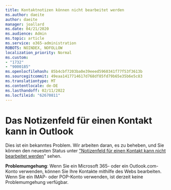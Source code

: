 ```yaml
---
title: Kontaktnotizen können nicht bearbeitet werden
ms.author: daeite
author: daeite
manager: joallard
ms.date: 04/21/2020
ms.audience: Admin
ms.topic: article
ms.service: o365-administration
ROBOTS: NOINDEX, NOFOLLOW
localization_priority: Normal
ms.custom:
- "1732"
- "9000185"
ms.openlocfilehash: 85b4cbf7203ba0e39eeed5960341f77f53f3613b
ms.sourcegitcommit: 49eaa1417714617d768df85fd79b65e35b6e5c83
ms.translationtype: MT
ms.contentlocale: de-DE
ms.lasthandoff: 02/11/2022
ms.locfileid: "62670811"
---
```

# <a name="cant-edit-the-notes-field-for-a-contact-in-outlook"></a>Das Notizenfeld für einen Kontakt kann in Outlook

Dies ist ein bekanntes Problem. Wir arbeiten daran, es zu beheben, und Sie können den neuesten Status unter ["Notizenfeld für einen Kontakt kann nicht bearbeitet werden](https://support.office.com/article/fb8394ce-04ce-48b5-bae4-be46f77f10fe)" sehen.

**Problemumgehung**: Wenn Sie ein Microsoft 365- oder ein Outlook.com-Konto verwenden, können Sie Ihre Kontakte mithilfe des Webs bearbeiten. Wenn Sie ein IMAP- oder POP-Konto verwenden, ist derzeit keine Problemumgehung verfügbar.
